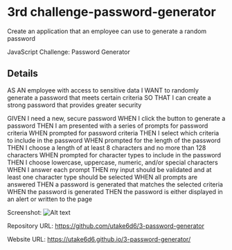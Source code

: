 # 3rd challenge-password-generator

Create an application that an employee can use to generate a random password

JavaScript Challenge: Password Generator


## Details
<p>
AS AN employee with access to sensitive data
I WANT to randomly generate a password that meets certain criteria
SO THAT I can create a strong password that provides greater security
</p>
<p>
GIVEN I need a new, secure password
WHEN I click the button to generate a password
THEN I am presented with a series of prompts for password criteria
WHEN prompted for password criteria
THEN I select which criteria to include in the password
WHEN prompted for the length of the password
THEN I choose a length of at least 8 characters and no more than 128 characters
WHEN prompted for character types to include in the password
THEN I choose lowercase, uppercase, numeric, and/or special characters
WHEN I answer each prompt
THEN my input should be validated and at least one character type should be selected
WHEN all prompts are answered
THEN a password is generated that matches the selected criteria
WHEN the password is generated
THEN the password is either displayed in an alert or written to the page
</p>



Screenshot: ![Alt text](/relative/path/to/img.jpg?raw=true "Optional Title")


Repository URL: https://github.com/utake6d6/3-password-generator

Website URL: https://utake6d6.github.io/3-password-generator/
